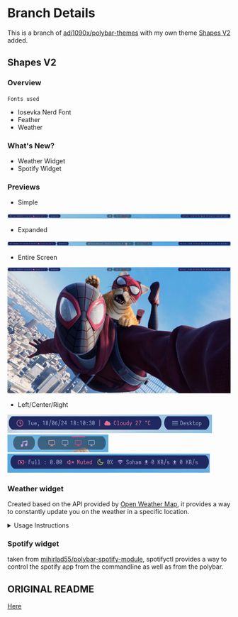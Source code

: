 <!-- Polybar Themes-->
# Branch Details

This is a branch of <a href="https://github.com/adi1090x/polybar-themes">adi1090x/polybar-themes</a> with my own theme <a href="https://github.com/Soham-Metha/polybar-themes#shapes-v2">Shapes V2</a> added.

## Shapes V2

### Overview
`Fonts used`
- Iosevka Nerd Font
- Feather
- Weather

### What's New?
- Weather Widget
- Spotify Widget

### Previews

- Simple

![img](https://github.com/Soham-Metha/polybar-themes/blob/master/preview/simple.png)

- Expanded

![img](https://github.com/Soham-Metha/polybar-themes/blob/master/preview/expanded.png)

- Entire Screen

![img](https://github.com/Soham-Metha/polybar-themes/blob/master/preview/entire-screen.png)

- Left/Center/Right

![img](https://github.com/Soham-Metha/polybar-themes/blob/master/preview/poly-left.png)<br>
![img](https://github.com/Soham-Metha/polybar-themes/blob/master/preview/poly-center.png)<br>
![img](https://github.com/Soham-Metha/polybar-themes/blob/master/preview/poly-right.png)

### Weather widget

Created based on the API provided by <a href="https://openweathermap.org/">Open Weather Map</a>, it provides a way to constantly update you on the weather in a specific location.
<details>
<summary> Usage Instructions </summary><br>
  
- After installing the theme, navigate to `polybar/shapes_v2/scripts/weather.sh` <br>
- log into the openweathermap website and create an api key <a href="https://home.openweathermap.org/api_keys">here</a><br>
- After that,search for any location on the same website<br>
- the location id can be found in the url after you search for your location on the same website<br>
- for ex., the url of Pune,IN is `https://openweathermap.org/city/1259229` and the id here is 1259229<br>
- Update both the location ID and API key in the weather script<br>
- Done!
</details>

### Spotify widget

taken from <a href="https://github.com/mihirlad55/polybar-spotify-module">mihirlad55/polybar-spotify-module</a>, spotifyctl provides a way to control the spotify app from the commandline as well as from the polybar.

## ORIGINAL README 
<a href="https://github.com/adi1090x/polybar-themes/blob/master/README.md">Here</a>
